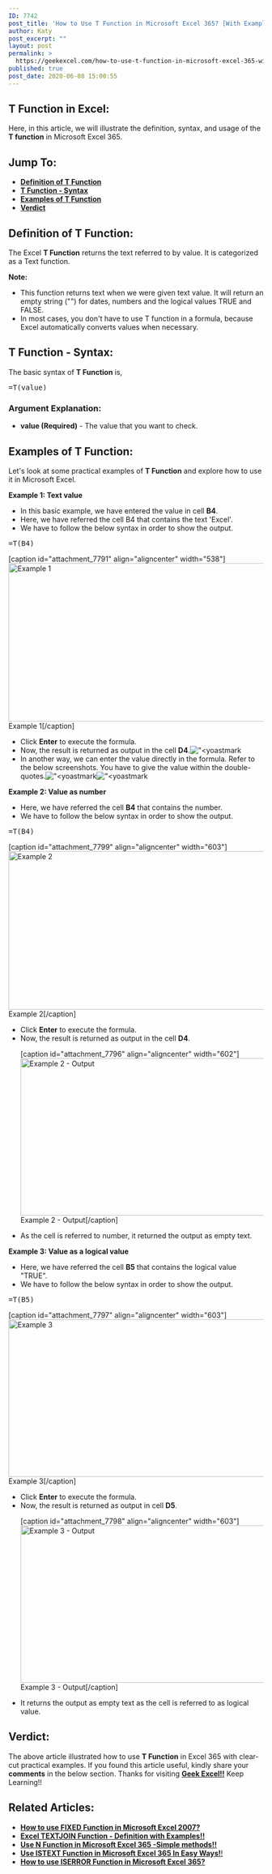 ```yaml
---
ID: 7742
post_title: 'How to Use T Function in Microsoft Excel 365? [With Examples]'
author: Katy
post_excerpt: ""
layout: post
permalink: >
  https://geekexcel.com/how-to-use-t-function-in-microsoft-excel-365-with-examples/
published: true
post_date: 2020-06-08 15:00:55
---
```

<h2>T Function in Excel:</h2>
Here, in this article, we will illustrate the definition, syntax, and usage of the <strong>T function</strong> in Microsoft Excel 365.
<h2>Jump To:</h2>
<ul>
 	<li><a href="#1"><strong>Definition of T Function</strong></a></li>
 	<li><a href="#2"><strong>T Function - Syntax</strong></a></li>
 	<li><a href="#3"><strong>Examples of T Function</strong></a></li>
 	<li><a href="#4"><strong>Verdict</strong></a></li>
</ul>
<h2 id="1"><strong>Definition of T Function</strong>:</h2>
The Excel <strong>T Function</strong> returns the text referred to by value. It is categorized as a Text function.

<strong>Note:</strong>
<ul>
 	<li>This function returns text when we were given text value. It will return an empty string ("") for dates, numbers and the logical values TRUE and FALSE.</li>
 	<li>In most cases, you don't have to use T function in a formula, because Excel automatically converts values when necessary.</li>
</ul>
<h2 id="2"><strong>T Function - Syntax</strong>:</h2>
The basic syntax of <strong>T </strong><strong>Function</strong> is,
<pre>=T(value)</pre>
<h3>Argument Explanation:</h3>
<ul>
 	<li><strong>value (Required)</strong> - The value that you want to check.</li>
</ul>
<h2 id="3">Examples of T Function:</h2>
Let's look at some practical examples of <strong>T Function</strong> and explore how to use it in Microsoft Excel.

<strong>Example 1: Text value</strong>
<ul>
 	<li>In this basic example, we have entered the value in cell <strong>B4</strong>.</li>
 	<li>Here, we have referred the cell B4 that contains the text 'Excel'.</li>
 	<li>We have to follow the below syntax in order to show the output.</li>
</ul>
<pre>=T(B4)</pre>
[caption id="attachment_7791" align="aligncenter" width="538"]<img class="size-full wp-image-7791" src="https://geekexcel.com/wp-content/uploads/2020/06/t1.png" alt="Example 1" width="538" height="313" /> Example 1[/caption]
<ul>
 	<li>Click <strong>Enter</strong> to execute the formula.</li>
 	<li>Now, the result is returned as output in the cell <strong>D4</strong>.<img class="size-full wp-image-7792" src="https://geekexcel.com/wp-content/uploads/2020/06/t2.png" alt="&quot;&lt;yoastmark" /></li>
 	<li>In another way, we can enter the value directly in the formula. Refer to the below screenshots. You have to give the value within the double-quotes.<img class="size-full wp-image-7794" src="https://geekexcel.com/wp-content/uploads/2020/06/t3.png" alt="&quot;&lt;yoastmark" /><img class="size-full wp-image-7795" src="https://geekexcel.com/wp-content/uploads/2020/06/t4.png" alt="&quot;&lt;yoastmark" /></li>
</ul>
<strong>Example 2: Value as number</strong>
<ul>
 	<li>Here, we have referred the cell <strong>B4</strong> that contains the number.</li>
 	<li>We have to follow the below syntax in order to show the output.</li>
</ul>
<pre>=T(B4)</pre>
[caption id="attachment_7799" align="aligncenter" width="603"]<img class="size-full wp-image-7799" src="https://geekexcel.com/wp-content/uploads/2020/06/t8.png" alt="Example 2" width="603" height="313" /> Example 2[/caption]
<ul>
 	<li>Click <strong>Enter</strong> to execute the formula.</li>
 	<li>Now, the result is returned as output in the cell <strong>D4</strong>.

[caption id="attachment_7796" align="aligncenter" width="602"]<img class="size-full wp-image-7796" src="https://geekexcel.com/wp-content/uploads/2020/06/t5.png" alt="Example 2 - Output" width="602" height="311" /> Example 2 - Output[/caption]</li>
 	<li>As the cell is referred to number, it returned the output as empty text.</li>
</ul>
<strong>Example 3: Value as a logical value</strong>
<ul>
 	<li>Here, we have referred the cell <strong>B5</strong> that contains the logical value "TRUE".</li>
 	<li>We have to follow the below syntax in order to show the output.</li>
</ul>
<pre>=T(B5)</pre>
[caption id="attachment_7797" align="aligncenter" width="603"]<img class="size-full wp-image-7797" src="https://geekexcel.com/wp-content/uploads/2020/06/t6.png" alt="Example 3" width="603" height="311" /> Example 3[/caption]
<ul>
 	<li>Click <strong>Enter</strong> to execute the formula.</li>
 	<li>Now, the result is returned as output in cell <strong>D5</strong>.

[caption id="attachment_7798" align="aligncenter" width="603"]<img class="size-full wp-image-7798" src="https://geekexcel.com/wp-content/uploads/2020/06/t7.png" alt="Example 3 - Output" width="603" height="311" /> Example 3 - Output[/caption]</li>
 	<li>It returns the output as empty text as the cell is referred to as logical value.</li>
</ul>
<h2 id="4">Verdict:</h2>
The above article illustrated how to use <strong>T Function</strong> in Excel 365 with clear-cut practical examples. If you found this article useful, kindly share your <strong>comments</strong> in the below section. Thanks for visiting <strong><a href="https://geekexcel.com/">Geek Excel!!</a></strong> Keep Learning!!
<h2>Related Articles:</h2>
<ul>
 	<li><strong><a class="LinkSuggestion__Link-sc-1mdih4x-2 jZPuuT" href="https://geekexcel.com/how-to-use-fixed-function-in-microsoft-excel-2007/" target="_blank" rel="noopener noreferrer">How to use FIXED Function in Microsoft Excel 2007?</a></strong></li>
 	<li><strong><a class="LinkSuggestion__Link-sc-1mdih4x-2 jZPuuT" href="https://geekexcel.com/excel-textjoin-function-definition-with-examples/" target="_blank" rel="noopener noreferrer">Excel TEXTJOIN Function - Definition with Examples!!</a></strong></li>
 	<li><strong><a class="LinkSuggestion__Link-sc-1mdih4x-2 jZPuuT" href="https://geekexcel.com/use-n-function-in-microsoft-excel-365-simple-methods/" target="_blank" rel="noopener noreferrer">Use N Function in Microsoft Excel 365 -Simple methods!!</a></strong></li>
 	<li><a class="LinkSuggestion__Link-sc-1mdih4x-2 jZPuuT" href="https://geekexcel.com/use-istext-function-in-microsoft-excel-365-in-easy-ways/" target="_blank" rel="noopener noreferrer"><strong>Use ISTEXT Function in Microsoft Excel 365 In Easy Ways!</strong>!</a></li>
 	<li><strong><a class="LinkSuggestion__Link-sc-1mdih4x-2 jZPuuT" href="https://geekexcel.com/how-to-use-iserror-function-in-microsoft-excel-365/" target="_blank" rel="noopener noreferrer">How to use ISERROR Function in Microsoft Excel 365?</a></strong></li>
</ul>